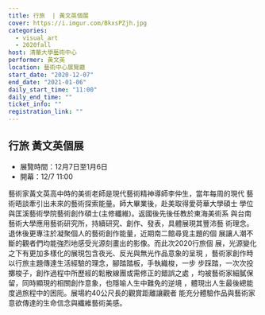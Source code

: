 ```yaml
---
title: 行旅  | 黃文英個展
cover: https://i.imgur.com/BkxsPZjh.jpg
categories:
  - visual_art
  - 2020fall
host: 清華大學藝術中心
performer: 黃文英
location: 藝術中心展覽廳
start_date: "2020-12-07"
end_date: "2021-01-06"
daily_start_time: "11:00"
daily_end_time: ""
ticket_info: ""
registration_link: ""
---
```


## 行旅 黃文英個展

- 展覽時間：12月7日至1月6日
- 開幕：12/7 11:00

藝術家黃文英高中時的美術老師是現代藝術精神導師李仲生，當年每周的現代
藝術晤談牽引出未來的藝術探索能量。師大畢業後，赴美取得愛荷華大學碩士
學位與匡溪藝術學院藝術創作碩士(主修纖維)。返國後先後任教於東海美術系
與台南藝術大學應用藝術研究所，持續研究、創作、發表，具體展現其豐沛藝
術理念。退休後更專注於凝聚個人的藝術創作能量，近期南二館尋覓主題的個
展讓人潮不斷的觀者們均能強烈地感受光源刻畫出的影像。而此次2020行旅個
展，光源變化之下有更加多樣化的展現包含夜光、反光與無光作品意象的呈現
，藝術家創作時以行旅主題傳達生活經驗的理念，腳踏踏板，手執織梭，一步
步踩踏，一次次投擲梭子，創作過程中所歷經的鬆散線團或需修正的錯誤之處
，均被藝術家細膩保留，同時顯現的相關創作意象，也隱喻人生中難免的逆境
，體現出人生最後總能度過旅程中的困阨。展場約40公尺長的觀賞距離讓觀者
能充分體驗作品與藝術家意欲傳達的生命信念與纖維藝術美感。